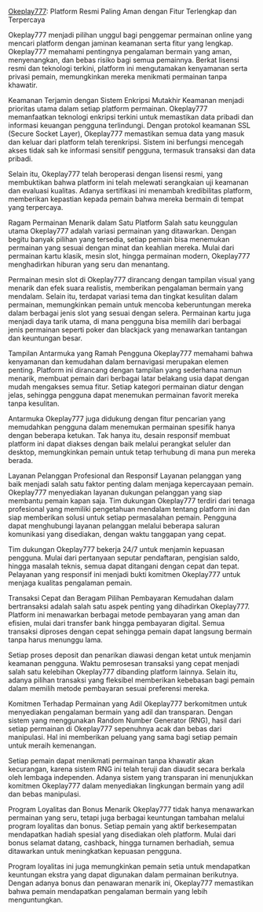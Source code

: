[Okeplay777](https://unmovic.org): Platform Resmi Paling Aman dengan Fitur Terlengkap dan Terpercaya

Okeplay777 menjadi pilihan unggul bagi penggemar permainan online yang mencari platform dengan jaminan keamanan serta fitur yang lengkap. Okeplay777 memahami pentingnya pengalaman bermain yang aman, menyenangkan, dan bebas risiko bagi semua pemainnya. Berkat lisensi resmi dan teknologi terkini, platform ini mengutamakan kenyamanan serta privasi pemain, memungkinkan mereka menikmati permainan tanpa khawatir.

Keamanan Terjamin dengan Sistem Enkripsi Mutakhir
Keamanan menjadi prioritas utama dalam setiap platform permainan. Okeplay777 memanfaatkan teknologi enkripsi terkini untuk memastikan data pribadi dan informasi keuangan pengguna terlindungi. Dengan protokol keamanan SSL (Secure Socket Layer), Okeplay777 memastikan semua data yang masuk dan keluar dari platform telah terenkripsi. Sistem ini berfungsi mencegah akses tidak sah ke informasi sensitif pengguna, termasuk transaksi dan data pribadi.

Selain itu, Okeplay777 telah beroperasi dengan lisensi resmi, yang membuktikan bahwa platform ini telah melewati serangkaian uji keamanan dan evaluasi kualitas. Adanya sertifikasi ini menambah kredibilitas platform, memberikan kepastian kepada pemain bahwa mereka bermain di tempat yang terpercaya.

Ragam Permainan Menarik dalam Satu Platform
Salah satu keunggulan utama Okeplay777 adalah variasi permainan yang ditawarkan. Dengan begitu banyak pilihan yang tersedia, setiap pemain bisa menemukan permainan yang sesuai dengan minat dan keahlian mereka. Mulai dari permainan kartu klasik, mesin slot, hingga permainan modern, Okeplay777 menghadirkan hiburan yang seru dan menantang.

Permainan mesin slot di Okeplay777 dirancang dengan tampilan visual yang menarik dan efek suara realistis, memberikan pengalaman bermain yang mendalam. Selain itu, terdapat variasi tema dan tingkat kesulitan dalam permainan, memungkinkan pemain untuk mencoba keberuntungan mereka dalam berbagai jenis slot yang sesuai dengan selera. Permainan kartu juga menjadi daya tarik utama, di mana pengguna bisa memilih dari berbagai jenis permainan seperti poker dan blackjack yang menawarkan tantangan dan keuntungan besar.

Tampilan Antarmuka yang Ramah Pengguna
Okeplay777 memahami bahwa kenyamanan dan kemudahan dalam bernavigasi merupakan elemen penting. Platform ini dirancang dengan tampilan yang sederhana namun menarik, membuat pemain dari berbagai latar belakang usia dapat dengan mudah mengakses semua fitur. Setiap kategori permainan diatur dengan jelas, sehingga pengguna dapat menemukan permainan favorit mereka tanpa kesulitan.

Antarmuka Okeplay777 juga didukung dengan fitur pencarian yang memudahkan pengguna dalam menemukan permainan spesifik hanya dengan beberapa ketukan. Tak hanya itu, desain responsif membuat platform ini dapat diakses dengan baik melalui perangkat seluler dan desktop, memungkinkan pemain untuk tetap terhubung di mana pun mereka berada.

Layanan Pelanggan Profesional dan Responsif
Layanan pelanggan yang baik menjadi salah satu faktor penting dalam menjaga kepercayaan pemain. Okeplay777 menyediakan layanan dukungan pelanggan yang siap membantu pemain kapan saja. Tim dukungan Okeplay777 terdiri dari tenaga profesional yang memiliki pengetahuan mendalam tentang platform ini dan siap memberikan solusi untuk setiap permasalahan pemain. Pengguna dapat menghubungi layanan pelanggan melalui beberapa saluran komunikasi yang disediakan, dengan waktu tanggapan yang cepat.

Tim dukungan Okeplay777 bekerja 24/7 untuk menjamin kepuasan pengguna. Mulai dari pertanyaan seputar pendaftaran, pengisian saldo, hingga masalah teknis, semua dapat ditangani dengan cepat dan tepat. Pelayanan yang responsif ini menjadi bukti komitmen Okeplay777 untuk menjaga kualitas pengalaman pemain.

Transaksi Cepat dan Beragam Pilihan Pembayaran
Kemudahan dalam bertransaksi adalah salah satu aspek penting yang dihadirkan Okeplay777. Platform ini menawarkan berbagai metode pembayaran yang aman dan efisien, mulai dari transfer bank hingga pembayaran digital. Semua transaksi diproses dengan cepat sehingga pemain dapat langsung bermain tanpa harus menunggu lama.

Setiap proses deposit dan penarikan diawasi dengan ketat untuk menjamin keamanan pengguna. Waktu pemrosesan transaksi yang cepat menjadi salah satu kelebihan Okeplay777 dibanding platform lainnya. Selain itu, adanya pilihan transaksi yang fleksibel memberikan kebebasan bagi pemain dalam memilih metode pembayaran sesuai preferensi mereka.

Komitmen Terhadap Permainan yang Adil
Okeplay777 berkomitmen untuk menyediakan pengalaman bermain yang adil dan transparan. Dengan sistem yang menggunakan Random Number Generator (RNG), hasil dari setiap permainan di Okeplay777 sepenuhnya acak dan bebas dari manipulasi. Hal ini memberikan peluang yang sama bagi setiap pemain untuk meraih kemenangan.

Setiap pemain dapat menikmati permainan tanpa khawatir akan kecurangan, karena sistem RNG ini telah teruji dan diaudit secara berkala oleh lembaga independen. Adanya sistem yang transparan ini menunjukkan komitmen Okeplay777 dalam menyediakan lingkungan bermain yang adil dan bebas manipulasi.

Program Loyalitas dan Bonus Menarik
Okeplay777 tidak hanya menawarkan permainan yang seru, tetapi juga berbagai keuntungan tambahan melalui program loyalitas dan bonus. Setiap pemain yang aktif berkesempatan mendapatkan hadiah spesial yang disediakan oleh platform. Mulai dari bonus selamat datang, cashback, hingga turnamen berhadiah, semua ditawarkan untuk meningkatkan kepuasan pengguna.

Program loyalitas ini juga memungkinkan pemain setia untuk mendapatkan keuntungan ekstra yang dapat digunakan dalam permainan berikutnya. Dengan adanya bonus dan penawaran menarik ini, Okeplay777 memastikan bahwa pemain mendapatkan pengalaman bermain yang lebih menguntungkan.

